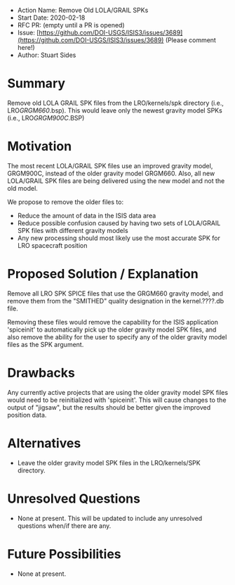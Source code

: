 - Action Name: Remove Old LOLA/GRAIL SPKs
- Start Date: 2020-02-18
- RFC PR: (empty until a PR is opened)
- Issue: [https://github.com/DOI-USGS/ISIS3/issues/3689](https://github.com/DOI-USGS/ISIS3/issues/3689) (Please comment here!)
- Author: Stuart Sides

# Summary
Remove old LOLA GRAIL SPK files from the LRO/kernels/spk directory (i.e., LRO*GRGM660*.bsp). This would leave
only the newest gravity model SPKs (i.e., LRO*GRGM900C*.BSP)

# Motivation
The most recent LOLA/GRAIL SPK files use an improved gravity model, GRGM900C, instead of the older gravity model GRGM660. Also, all new LOLA/GRAIL SPK files are being delivered using the new model and not the old model. 

We propose to remove the older files to:
* Reduce the amount of data in the ISIS data area
* Reduce possible confusion caused by having two sets of LOLA/GRAIL SPK files with different gravity models
* Any new processing should most likely use the most accurate SPK for LRO spacecraft position

# Proposed Solution / Explanation
Remove all LRO SPK SPICE files that use the GRGM660 gravity model, and remove them from the "SMITHED" quality designation in the kernel.????.db file.

Removing these files would remove the capability for the ISIS application 'spiceinit' to automatically pick up the older gravity model SPK files, and also remove the ability for the user to specify any of the older gravity model files as the SPK argument.

# Drawbacks
Any currently active projects that are using the older gravity model SPK files would need to be reinitialized with 'spiceinit'. This will cause changes to the output of "jigsaw", but the results should be better given the improved position data.

# Alternatives
  - Leave the older gravity model SPK files in the LRO/kernels/SPK directory.

# Unresolved Questions
  - None at present. This will be updated to include any unresolved questions when/if there are any.

# Future Possibilities
  - None at present.